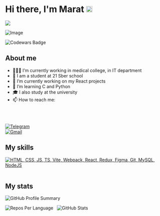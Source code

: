 <h1>Hi there, I'm Marat <img src="https://yt3.googleusercontent.com/j3T9MGX6B1zpOKUmrMdoaYGWiPJbe244P_ozdmP-IO5tpnfJUxCA-U8g5nvBTysxYKGHvXQXBg=s900-c-k-c0x00ffffff-no-rj" height="20"></h1>

<img src="https://readme-typing-svg.herokuapp.com?color=%23009D57&lines=21+school+student">

![Image](https://steamuserimages-a.akamaihd.net/ugc/954101135156565426/21D9841F8E03ED30D91A7720388E1E8D3A464FC0/?imw=5000&imh=5000&ima=fit&impolicy=Letterbox&imcolor=%23000000&letterbox=false)

![Codewars Badge](https://www.codewars.com/users/Marat69/badges/large)

## About me
 - 👨🏻‍💻 I’m currently working in medical college, in IT department  
 - 🌱 I am a student at 21 Sber school  
 - 🔭 I’m currently working on my React projects  
 - 🐍 I’m learning C and Python  
 - 🎓 I also study at the university  
 - 📫 How to reach me: 
 <br>
 <br>

[![Telegram](https://img.shields.io/badge/Telegram-2CA5E0?style=for-the-badge&logo=telegram&logoColor=white)](https://t.me/marat_pliev)<br>
[![Gmail](https://img.shields.io/badge/Gmail-D14836?style=for-the-badge&logo=gmail&logoColor=white)](mailto:plievmar@gmail.com)

## My skills
[![HTML, CSS, JS, TS, Vite, Webpack, React, Redux, Figma, Git, MySQL, NodeJS](https://skillicons.dev/icons?i=html,css,js,ts,vite,webpack,react,redux,figma,git,mysql,nodejs)](https://skillicons.dev)  
<br>
## My stats
![GitHub Profile Summary](http://github-profile-summary-cards.vercel.app/api/cards/profile-details?username=Ramramramzes&theme=github_dark)

![Repos Per Language](http://github-profile-summary-cards.vercel.app/api/cards/repos-per-language?username=Ramramramzes&theme=github_dark) &nbsp; ![GitHub Stats](http://github-profile-summary-cards.vercel.app/api/cards/stats?username=Ramramramzes&theme=github_dark)
